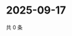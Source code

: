 # 2025-09-17

共 0 条

<!-- BEGIN ZHIHUVIDEO -->
<!-- 最后更新时间 Wed Sep 17 2025 19:09:08 GMT+0800 (China Standard Time) -->

<!-- END ZHIHUVIDEO -->
